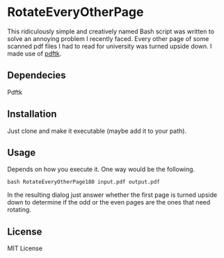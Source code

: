 # RotateEveryOtherPage

This ridiculously simple and creatively named Bash script was written to solve an annoying problem I recently faced. Every other page of some scanned pdf files I had to read for university was turned upside down. I made use of [pdftk](https://www.pdflabs.com/tools/pdftk-the-pdf-toolkit/).

## Dependecies

Pdftk

## Installation

Just clone and make it executable (maybe add it to your path).

## Usage

Depends on how you execute it. One way would be the following.

```
bash RotateEveryOtherPage180 input.pdf output.pdf

```

In the resulting dialog just answer whether the first page is turned upside down to determine if the odd or the even pages are the ones that need rotating.

## License

MIT License



